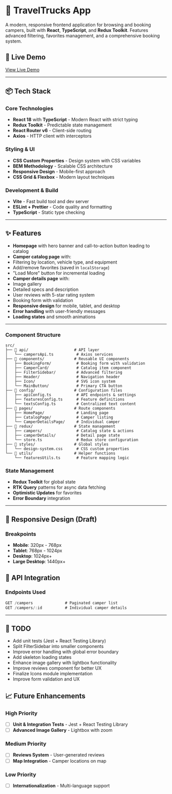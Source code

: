 # 🚐 TravelTrucks App

A modern, responsive frontend application for browsing and booking campers, built with **React**, **TypeScript**, and **Redux Toolkit**. Features advanced filtering, favorites management, and a comprehensive booking system.

## 🚀 Live Demo

[View Live Demo](https://vercel.com)

---

## 📦 Tech Stack

### Core Technologies

- **React 18** with **TypeScript** - Modern React with strict typing
- **Redux Toolkit** - Predictable state management
- **React Router v6** - Client-side routing
- **Axios** - HTTP client with interceptors

### Styling & UI

- **CSS Custom Properties** - Design system with CSS variables
- **BEM Methodology** - Scalable CSS architecture
- **Responsive Design** - Mobile-first approach
- **CSS Grid & Flexbox** - Modern layout techniques

### Development & Build

- **Vite** - Fast build tool and dev server
- **ESLint + Prettier** - Code quality and formatting
- **TypeScript** - Static type checking

---

## ✨ Features

- **Homepage** with hero banner and call-to-action button leading to catalog
- **Camper catalog page** with:
- Filtering by location, vehicle type, and equipment
- Add/remove favorites (saved in `localStorage`)
- "Load More" button for incremental loading
- **Camper details page** with:
- Image gallery
- Detailed specs and description
- User reviews with 5-star rating system
- Booking form with validation
- **Responsive design** for mobile, tablet, and desktop
- **Error handling** with user-friendly messages
- **Loading states** and smooth animations

---

### Component Structure

```
src/
├── 📁 api/                    # API layer
│   └── campersApi.ts          # Axios services
├── 📁 components/             # Reusable UI components
│   ├── BookingForm/           # Booking form with validation
│   ├── CamperCard/            # Catalog item component
│   ├── FilterSidebar/         # Advanced filtering
│   ├── Header/                # Navigation header
│   ├── Icon/                  # SVG icon system
│   └── MainButton/            # Primary CTA button
├── 📁 config/                 # Configuration files
│   ├── apiConfig.ts           # API endpoints & settings
│   ├── featuresConfig.ts      # Feature definitions
│   └── textsConfig.ts         # Centralized text content
├── 📁 pages/                  # Route components
│   ├── HomePage/              # Landing page
│   ├── CatalogPage/           # Camper listing
│   └── CamperDetailsPage/     # Individual camper
├── 📁 redux/                  # State management
│   ├── campers/               # Catalog state & actions
│   ├── camperDetails/         # Detail page state
│   └── store.ts               # Redux store configuration
├── 📁 styles/                 # Global styles
│   └── design-system.css      # CSS custom properties
└── 📁 utils/                  # Helper functions
    └── featuresUtils.ts       # Feature mapping logic
```

### State Management

- **Redux Toolkit** for global state
- **RTK Query** patterns for async data fetching
- **Optimistic Updates** for favorites
- **Error Boundary** integration

---

## 📱 Responsive Design (Draft)

### Breakpoints

- **Mobile**: 320px - 768px
- **Tablet**: 768px - 1024px
- **Desktop**: 1024px+
- **Large Desktop**: 1440px+

## 🔄 API Integration

### Endpoints Used

```typescript
GET /campers              # Paginated camper list
GET /campers/:id          # Individual camper details
```

---

## 📌 TODO

- Add unit tests (Jest + React Testing Library)
- Split FilterSidebar into smaller components
- Improve error handling with global error boundary
- Add skeleton loading states
- Enhance image gallery with lightbox functionality
- Improve reviews component for better UX
- Finalize Icons module implementation
- Improve form validation and UX

## 📈 Future Enhancements

### High Priority

- [ ] **Unit & Integration Tests** - Jest + React Testing Library
- [ ] **Advanced Image Gallery** - Lightbox with zoom

### Medium Priority

- [ ] **Reviews System** - User-generated reviews
- [ ] **Map Integration** - Camper locations on map

### Low Priority

- [ ] **Internationalization** - Multi-language support
